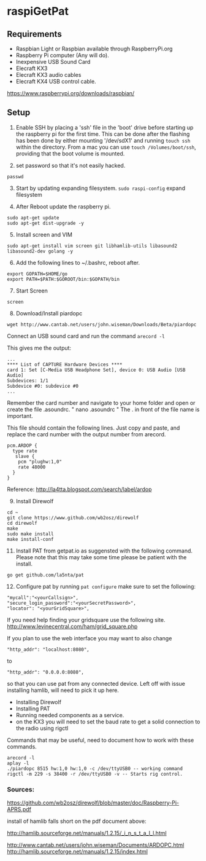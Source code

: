 # raspiGetPat
## Requirements
- Raspbian Light or Raspbian available through RaspberryPi.org
- Raspberry Pi computer (Any will do).
- Inexpensive USB Sound Card
- Elecraft KX3
- Elecraft KX3 audio cables
- Elecraft KX4 USB control cable.

https://www.raspberrypi.org/downloads/raspbian/

## Setup
1. Enable SSH by placing a 'ssh' file in the 'boot' drive before starting up the raspberry pi for the first time. This can be done after the flashing has been done by either mounting '/dev/sdX1' and running `touch ssh` within the directory. From a mac you can use `touch /Volumes/boot/ssh`, providing that the boot volume is mounted.

2. set password so that it's not easily hacked.
```
passwd
```
3. Start by updating expanding filesystem. ```sudo raspi-config``` expand filesystem

4. After Reboot update the raspberry pi.
```
sudo apt-get update
sudo apt-get dist-upgrade -y
```

5. Install screen and VIM
```
sudo apt-get install vim screen git libhamlib-utils libasound2 libasound2-dev golang -y
```
6. Add the following lines to ~/.bashrc, reboot after.
```
export GOPATH=$HOME/go
export PATH=$PATH:$GOROOT/bin:$GOPATH/bin
```
7. Start Screen
```
screen
```

8. Download/Install piardopc
```
wget http://www.cantab.net/users/john.wiseman/Downloads/Beta/piardopc
```
Connect an USB sound card and run the command `arecord -l`

This gives me the output:

```
...
**** List of CAPTURE Hardware Devices ****
card 1: Set [C-Media USB Headphone Set], device 0: USB Audio [USB Audio]
Subdevices: 1/1
Subdevice #0: subdevice #0
...
```

Remember the card number and navigate to your home folder and open or create the file .asoundrc. " nano .asoundrc " The . in front of the file name is important.


This file should contain the following lines. Just copy and paste, and replace the card number with the output number from arecord.

```
pcm.ARDOP {
  type rate
   slave {
    pcm "plughw:1,0"
    rate 48000
  }
}
```
Reference: http://la4tta.blogspot.com/search/label/ardop

9. Install Direwolf
```
cd ~
git clone https://www.github.com/wb2osz/direwolf
cd direwolf
make
sudo make install
make install-conf
```
11. Install PAT from getpat.io as suggensted with the following command. Please note that this may take some time please be patient with the install.
```
go get github.com/la5nta/pat
```
12. Configure pat by running `pat configure` make sure to set the following:
```
"mycall":"<yourCallsign>",
"secure_login_password":"<yourSecretPassword>",
"locator": "<yourGridSquare>",
```
If you need help finding your gridsquare use the following site.
http://www.levinecentral.com/ham/grid_square.php

If you plan to use the web interface you may want to also change 
```
"http_addr": "localhost:8080",
```
to
```
"http_addr": "0.0.0.0:8080",
```
so that you can use pat from any connected device.
Left off with issue installing hamlib, will need to pick it up here.
- Installing Direwolf
- Installing PAT
- Running needed components as a service.
- on the KX3 you will need to set the baud rate to get a solid connection to the radio using rigctl

Commands that may be useful, need to document how to work with these commands.
```
arecord -l
aplay -l
./piardopc 8515 hw:1,0 hw:1,0 -c /dev/ttyUSB0 -- working command
rigctl -m 229 -s 38400 -r /dev/ttyUSB0 -v -- Starts rig control.
```

### Sources:
https://github.com/wb2osz/direwolf/blob/master/doc/Raspberry-Pi-APRS.pdf

install of hamlib falls short on the pdf document above:

http://hamlib.sourceforge.net/manuals/1.2.15/_i_n_s_t_a_l_l.html

http://www.cantab.net/users/john.wiseman/Documents/ARDOPC.html
http://hamlib.sourceforge.net/manuals/1.2.15/index.html
